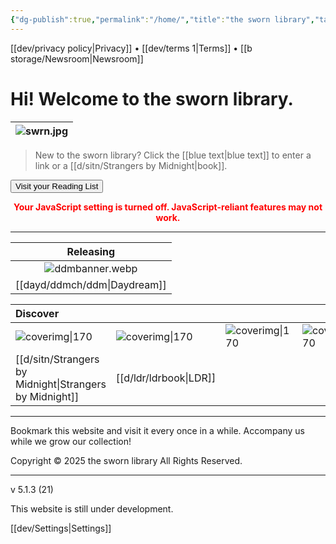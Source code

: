 ```yaml
---
{"dg-publish":true,"permalink":"/home/","title":"the sworn library","tags":["gardenEntry"]}
---
```


<div id="enable-search" style="display:none;">
  <input type="text" id="search" placeholder="Search books...">
  <table id="results"></table>
</div>

[[dev/privacy policy\|Privacy]] • [[dev/terms 1\|Terms]] • [[b storage/Newsroom\|Newsroom]]

# Hi! Welcome to the sworn library.

| ![swrn.jpg](/img/user/b%20storage/favicon/swrn.jpg) |
| :-----------: |
> New to the sworn library?
Click the [[blue text\|blue text]] to enter a link or a [[d/sitn/Strangers by Midnight\|book]].

  <button onclick="window.location.href='https://swrn.vercel.app/b-storage/library'" class="squared-button">Visit your Reading List</button>
  
  <section id="continue-section" style="display: none;">
    <button id="continueBtn" class="squared-button">Continue Reading</button>
  </section>

<noscript>
  <p style="color: red; font-weight: bold; text-align: center;">
    Your JavaScript setting is turned off. JavaScript-reliant features may not work.
  </p>
</noscript>

***

|      Releasing      |
| :-----------------: |
| ![ddmbanner.webp](/img/user/dayd/ddmstor/ddmbanner.webp) |
|  [[dayd/ddmch/ddm\|Daydream]]  |

| Discover                         |                               |                           |                           |
| :------------------------------- | :---------------------------- | :------------------------ | :------------------------ |
| ![coverimg\|170](/img/user/d/sitn/sitncover.webp) | ![coverimg\|170](/img/user/d/ldr/ldrbook.jpg) | ![coverimg\|170](/img/user/d/swb.jpg) | ![coverimg\|170](/img/user/d/swb.jpg) |
| [[d/sitn/Strangers by Midnight\|Strangers by Midnight]]        | [[d/ldr/ldrbook\|LDR]]              |                           |                           |

---
Bookmark this website and visit it every once in a while. Accompany us while we grow our collection!

Copyright © 2025 the sworn library
All Rights Reserved.

***

v 5.1.3 (21)

This website is still under development.

[[dev/Settings\|Settings]]

<script src="https://starryxoxo.github.io/treeajmgar/src/helpers/user/scripts/tables.js"></script>
<script src="https://starryxoxo.github.io/treeajmgar/src/helpers/user/scripts/search.js"></script>
<script src="https://starryxoxo.github.io/treeajmgar/src/helpers/user/scripts/ffunction.js"></script>